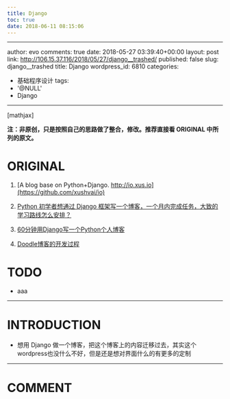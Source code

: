 ```yaml
---
title: Django
toc: true
date: 2018-06-11 08:15:06
---
```

---
author: evo
comments: true
date: 2018-05-27 03:39:40+00:00
layout: post
link: http://106.15.37.116/2018/05/27/django__trashed/
published: false
slug: django__trashed
title: Django
wordpress_id: 6810
categories:
- 基础程序设计
tags:
- '@NULL'
- Django
---

<!-- more -->

[mathjax]

**注：非原创，只是按照自己的思路做了整合，修改。推荐直接看 ORIGINAL 中所列的原文。**


# ORIGINAL





 	
  1. [A blog base on Python+Django. http://io.xus.io](https://github.com/xushvai/io)

 	
  2. [Python 初学者想通过 Django 框架写一个博客，一个月内完成任务，大致的学习路线怎么安排？](https://www.zhihu.com/question/20299906)

 	
  3. [60分钟用Django写一个Python个人博客](https://zhuanlan.zhihu.com/p/29685446)

 	
  4. [Doodle博客的开发过程](https://www.keakon.net/2010/11/01/Doodle%E5%8D%9A%E5%AE%A2%E7%9A%84%E5%BC%80%E5%8F%91%E8%BF%87%E7%A8%8B)




# TODO





 	
  * aaa





* * *





# INTRODUCTION





 	
  * 想用 Django 做一个博客，把这个博客上的内容迁移过去，其实这个wordpress也没什么不好，但是还是想对界面什么的有更多的定制


























* * *





# COMMENT




